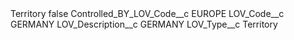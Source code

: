 <?xml version="1.0" encoding="UTF-8"?>
<CustomMetadata xmlns="http://soap.sforce.com/2006/04/metadata" xmlns:xsi="http://www.w3.org/2001/XMLSchema-instance" xmlns:xsd="http://www.w3.org/2001/XMLSchema">
    <label>Territory</label>
    <protected>false</protected>
    <values>
        <field>Controlled_BY_LOV_Code__c</field>
        <value xsi:type="xsd:string">EUROPE</value>
    </values>
    <values>
        <field>LOV_Code__c</field>
        <value xsi:type="xsd:string">GERMANY</value>
    </values>
    <values>
        <field>LOV_Description__c</field>
        <value xsi:type="xsd:string">GERMANY</value>
    </values>
    <values>
        <field>LOV_Type__c</field>
        <value xsi:type="xsd:string">Territory</value>
    </values>
</CustomMetadata>
